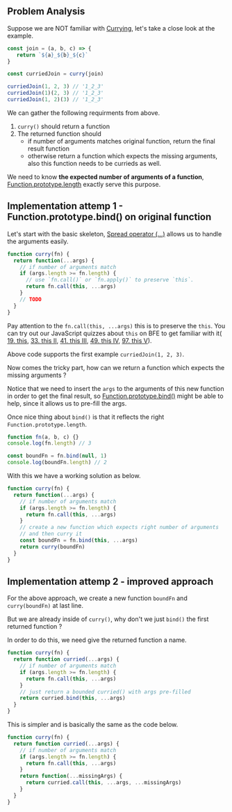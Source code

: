 ## Problem Analysis

Suppose we are NOT familiar with [Currying](https://en.wikipedia.org/wiki/Currying), 
let's take a close look at the example.

```ts
const join = (a, b, c) => {
   return `${a}_${b}_${c}`
}

const curriedJoin = curry(join)

curriedJoin(1, 2, 3) // '1_2_3'
curriedJoin(1)(2, 3) // '1_2_3'
curriedJoin(1, 2)(3) // '1_2_3'
```

We can gather the following requirments from above.

1. `curry()` should return a function
2. The returned function should 
    - if number of arguments matches original function, return the final result
function
    - otherwise return a function which expects the missing arguments, 
also this function needs to be currieds as well.

We need to know **the expected number of arguments of a function**, 
[Function.prototype.length](https://developer.mozilla.org/en-US/docs/Web/JavaScript/Reference/Global_Objects/Function/length) exactly
serve this purpose.

## Implementation attemp 1 - Function.prototype.bind() on original function

Let's start with the basic skeleton, 
[Spread operator (...)](https://developer.mozilla.org/en-US/docs/Web/JavaScript/Reference/Operators/Spread_syntax)
allows us to handle the arguments easily.

```ts
function curry(fn) {
  return function(...args) {
    // if number of arguments match
    if (args.length >= fn.length) {
      // use `fn.call()` or `fn.apply()` to preserve `this`.
      return fn.call(this, ...args)
    } 
    // TODO
  }
}
```

Pay attention to the `fn.call(this, ...args)` this is to preserve the `this`. 
You can try out our JavaScript quizzes about `this` on BFE to get familiar with it(
[19. this](/quiz/this), 
[33. this II](/quiz/this-II),
[41. this III](/quiz/this-III),
[49. this IV](/quiz/this-4),
[97. this V](/quiz/this-V)).


Above code supports the first example `curriedJoin(1, 2, 3)`. 

Now comes the tricky part, 
how can we return a function which expects the missing arguments ? 

Notice that we need to insert the `args` to the arguments of this new function 
in order to get the final result,
so [Function.prototype.bind()](https://developer.mozilla.org/en-US/docs/Web/JavaScript/Reference/Global_Objects/Function/bind) 
might be able to help, since it allows us to pre-fill the args. 

Once nice thing about `bind()` is that it reflects the right 
`Function.prototype.length`.

```ts
function fn(a, b, c) {}
console.log(fn.length) // 3

const boundFn = fn.bind(null, 1)
console.log(boundFn.length) // 2
```

With this we have a working solution as below.

```ts
function curry(fn) {
  return function(...args) {
    // if number of arguments match
    if (args.length >= fn.length) {
      return fn.call(this, ...args)
    } 
    // create a new function which expects right number of arguments
    // and then curry it
    const boundFn = fn.bind(this, ...args)
    return curry(boundFn)
  }
}
```


## Implementation attemp 2 - improved approach

For the above approach, we create a new function `boundFn` and 
`curry(boundFn)` at last line.

But we are already inside of `curry()`, why don't we just `bind()` the first returned function ? 

In order to do this, we need give the returned function a name. 

```ts
function curry(fn) {
  return function curried(...args) {
    // if number of arguments match
    if (args.length >= fn.length) {
      return fn.call(this, ...args)
    } 
    // just return a bounded curried() with args pre-filled
    return curried.bind(this, ...args)
  }
}
```

This is simpler and is basically the same as the code below.

```ts
function curry(fn) {
  return function curried(...args) {
    // if number of arguments match
    if (args.length >= fn.length) {
      return fn.call(this, ...args)
    } 
    return function(...missingArgs) {
      return curried.call(this, ...args, ...missingArgs)
    }
  }
}
```










